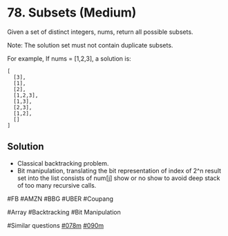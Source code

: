 # 78. Subsets (Medium)

Given a set of distinct integers, nums, return all possible subsets.

Note: The solution set must not contain duplicate subsets.

For example,
If nums = [1,2,3], a solution is:
```
[
  [3],
  [1],
  [2],
  [1,2,3],
  [1,3],
  [2,3],
  [1,2],
  []
]
```
## Solution
- Classical backtracking problem.
- Bit manipulation, translating the bit representation of index of 2^n result set into the list consists of num[j] show or no show to avoid deep stack of too many recursive calls.

#FB #AMZN #BBG #UBER #Coupang

#Array #Backtracking #Bit Manipulation

#Similar questions [#078m](../p078m/README.md) [#090m](../p090m/README.md)
